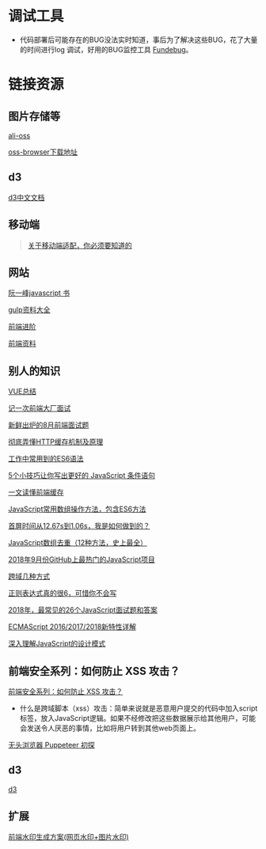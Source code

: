 # 调试工具

* 代码部署后可能存在的BUG没法实时知道，事后为了解决这些BUG，花了大量的时间进行log 调试，好用的BUG监控工具 [Fundebug](https://www.fundebug.com/)。

# 链接资源

## 图片存储等

[ali-oss](https://www.jianshu.com/p/b98274557bce)

[oss-browser下载地址](https://github.com/aliyun/oss-browser?spm=5176.doc44075.2.4.smdQr6)

## d3
[d3中文文档](https://d3js.org.cn/document/)
## 移动端
> [关于移动端适配，你必须要知道的](https://juejin.im/post/5cddf289f265da038f77696c?utm_medium=fe&utm_source=weixinqun)

## 网站
[阮一峰javascript 书](https://wangdoc.com/javascript/index.html)

[gulp资料大全](https://segmentfault.com/a/1190000004915222)

[前端进阶](https://www.jianshu.com/p/cd3fee40ef59)

[前端资料](https://leohxj.gitbooks.io/front-end-database/html-and-css-basic/common-tag.html)
## 别人的知识
[VUE总结](https://mp.weixin.qq.com/s/Y90d1ePdibO1T3T3d3ynvg)

[记一次前端大厂面试](https://mp.weixin.qq.com/s/fZ0hDw861hUXs3udL871iw)

[新鲜出炉的8月前端面试题](https://mp.weixin.qq.com/s/Mdbh_xNauDxbHvXTlWcHpg)

[彻底弄懂HTTP缓存机制及原理](https://mp.weixin.qq.com/s/np78iFyfxEq5rjfb6_e56g)

[工作中常用到的ES6语法](https://mp.weixin.qq.com/s/BplekvBcFhXhr2fO0TpdlA)

[5个小技巧让你写出更好的 JavaScript 条件语句](https://mp.weixin.qq.com/s/JplM5F6jUyVp8wmlB5JwZQ)

[一文读懂前端缓存](https://mp.weixin.qq.com/s/knT08atIf7oKcL9Yda5Bzg)

[JavaScript常用数组操作方法，包含ES6方法](https://mp.weixin.qq.com/s/z7P1rJ16VvzRweRnnWtbmg)

[首屏时间从12.67s到1.06s，我是如何做到的？](https://mp.weixin.qq.com/s/T3xw2VxCO8qIyK0vY5WrVA)

[JavaScript数组去重（12种方法，史上最全）](https://mp.weixin.qq.com/s/IIP2allAOMVFO3r4N-42yw)

[2018年9月份GitHub上最热门的JavaScript项目](https://mp.weixin.qq.com/s/wXFtmH-Xq9NS9dDQHGT9Kw)

[跨域几种方式](https://mp.weixin.qq.com/s/Hwwl1V3RcKNWB6oiKnYgSw)

[正则表达式真的很6，可惜你不会写](https://mp.weixin.qq.com/s/CBexZfG1DHYji_Pk6Zo38w)

[2018年，最常见的26个JavaScript面试题和答案](https://mp.weixin.qq.com/s/4a_r-pILxMa9JC4fszMR_A)

[ECMAScript 2016/2017/2018新特性详解](https://mp.weixin.qq.com/s/MfEEOWEAoHQHCNg9F0hjBQ)

[深入理解JavaScript的设计模式](https://mp.weixin.qq.com/s/Jtbsm3NN71BgakoBxmMZ1w)


## 前端安全系列：如何防止 XSS 攻击？
[前端安全系列：如何防止 XSS 攻击？](https://tech.meituan.com/2018/09/27/fe-security.html)

* 什么是跨域脚本（xss）攻击：简单来说就是恶意用户提交的代码中加入script标签，放入JavaScript逻辑。如果不经修改把这些数据展示给其他用户，可能会发送令人厌恶的事情，比如将用户转到其他web页面上。


[无头浏览器 Puppeteer 初探](https://juejin.im/post/59e5a86c51882578bf185dba)


## d3
[d3](http://www.it1352.com/OnLineTutorial/d3js/d3js_installation.html)
## 扩展

[前端水印生成方案(网页水印+图片水印)](https://juejin.im/entry/5b55db355188251b11097366?utm_medium=fe&utm_source=weixinqun)
